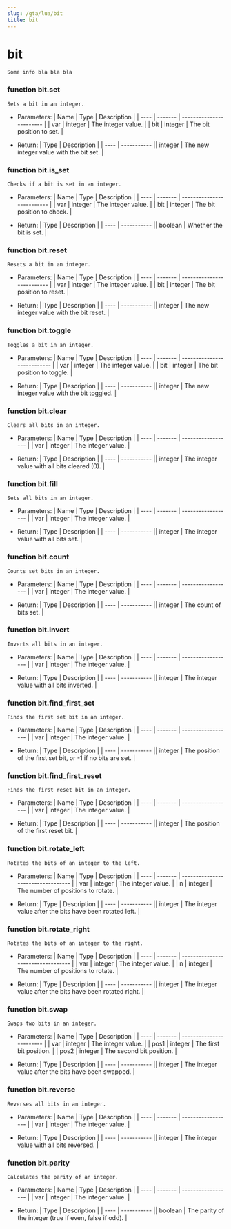 ```yaml
---
slug: /gta/lua/bit
title: bit
---
```

# bit

```ebnf
Some info bla bla bla
```
### function bit.set
`Sets a bit in an integer.`
- Parameters:
| Name | Type    | Description              |
| ---- | ------- | ------------------------ |
| var  | integer | The integer value.       |
| bit  | integer | The bit position to set. |

- Return:
| Type | Description |
| ---- | ----------- || integer | The new integer value with the bit set. |

### function bit.is_set
`Checks if a bit is set in an integer.`
- Parameters:
| Name | Type    | Description                |
| ---- | ------- | -------------------------- |
| var  | integer | The integer value.         |
| bit  | integer | The bit position to check. |

- Return:
| Type | Description |
| ---- | ----------- || boolean | Whether the bit is set. |

### function bit.reset
`Resets a bit in an integer.`
- Parameters:
| Name | Type    | Description                |
| ---- | ------- | -------------------------- |
| var  | integer | The integer value.         |
| bit  | integer | The bit position to reset. |

- Return:
| Type | Description |
| ---- | ----------- || integer | The new integer value with the bit reset. |

### function bit.toggle
`Toggles a bit in an integer.`
- Parameters:
| Name | Type    | Description                 |
| ---- | ------- | --------------------------- |
| var  | integer | The integer value.          |
| bit  | integer | The bit position to toggle. |

- Return:
| Type | Description |
| ---- | ----------- || integer | The new integer value with the bit toggled. |

### function bit.clear
`Clears all bits in an integer.`
- Parameters:
| Name | Type    | Description        |
| ---- | ------- | ------------------ |
| var  | integer | The integer value. |

- Return:
| Type | Description |
| ---- | ----------- || integer | The integer value with all bits cleared (0). |

### function bit.fill
`Sets all bits in an integer.`
- Parameters:
| Name | Type    | Description        |
| ---- | ------- | ------------------ |
| var  | integer | The integer value. |

- Return:
| Type | Description |
| ---- | ----------- || integer | The integer value with all bits set. |

### function bit.count
`Counts set bits in an integer.`
- Parameters:
| Name | Type    | Description        |
| ---- | ------- | ------------------ |
| var  | integer | The integer value. |

- Return:
| Type | Description |
| ---- | ----------- || integer | The count of bits set. |

### function bit.invert
`Inverts all bits in an integer.`
- Parameters:
| Name | Type    | Description        |
| ---- | ------- | ------------------ |
| var  | integer | The integer value. |

- Return:
| Type | Description |
| ---- | ----------- || integer | The integer value with all bits inverted. |

### function bit.find_first_set
`Finds the first set bit in an integer.`
- Parameters:
| Name | Type    | Description        |
| ---- | ------- | ------------------ |
| var  | integer | The integer value. |

- Return:
| Type | Description |
| ---- | ----------- || integer | The position of the first set bit, or -1 if no bits are set. |

### function bit.find_first_reset
`Finds the first reset bit in an integer.`
- Parameters:
| Name | Type    | Description        |
| ---- | ------- | ------------------ |
| var  | integer | The integer value. |

- Return:
| Type | Description |
| ---- | ----------- || integer | The position of the first reset bit. |

### function bit.rotate_left
`Rotates the bits of an integer to the left.`
- Parameters:
| Name | Type    | Description                        |
| ---- | ------- | ---------------------------------- |
| var  | integer | The integer value.                 |
| n    | integer | The number of positions to rotate. |

- Return:
| Type | Description |
| ---- | ----------- || integer | The integer value after the bits have been rotated left. |

### function bit.rotate_right
`Rotates the bits of an integer to the right.`
- Parameters:
| Name | Type    | Description                        |
| ---- | ------- | ---------------------------------- |
| var  | integer | The integer value.                 |
| n    | integer | The number of positions to rotate. |

- Return:
| Type | Description |
| ---- | ----------- || integer | The integer value after the bits have been rotated right. |

### function bit.swap
`Swaps two bits in an integer.`
- Parameters:
| Name | Type    | Description              |
| ---- | ------- | ------------------------ |
| var  | integer | The integer value.       |
| pos1 | integer | The first bit position.  |
| pos2 | integer | The second bit position. |

- Return:
| Type | Description |
| ---- | ----------- || integer | The integer value after the bits have been swapped. |

### function bit.reverse
`Reverses all bits in an integer.`
- Parameters:
| Name | Type    | Description        |
| ---- | ------- | ------------------ |
| var  | integer | The integer value. |

- Return:
| Type | Description |
| ---- | ----------- || integer | The integer value with all bits reversed. |

### function bit.parity
`Calculates the parity of an integer.`
- Parameters:
| Name | Type    | Description        |
| ---- | ------- | ------------------ |
| var  | integer | The integer value. |

- Return:
| Type | Description |
| ---- | ----------- || boolean | The parity of the integer (true if even, false if odd). |

